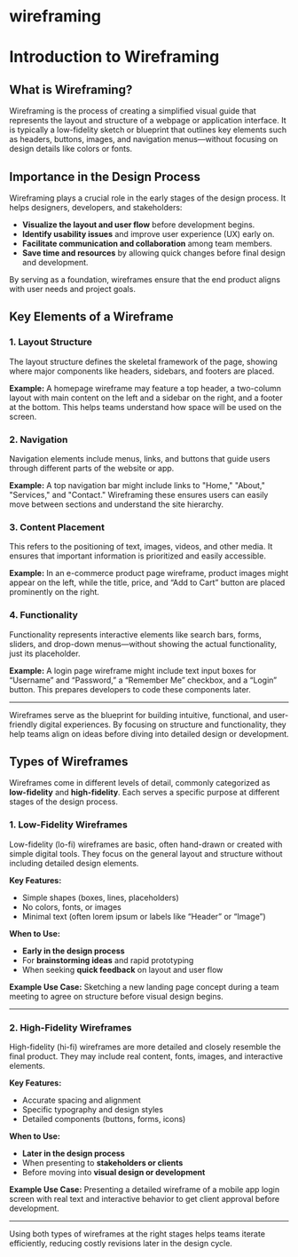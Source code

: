 # wireframing
# Introduction to Wireframing

## What is Wireframing?

Wireframing is the process of creating a simplified visual guide that represents the layout and structure of a webpage or application interface. It is typically a low-fidelity sketch or blueprint that outlines key elements such as headers, buttons, images, and navigation menus—without focusing on design details like colors or fonts.

## Importance in the Design Process

Wireframing plays a crucial role in the early stages of the design process. It helps designers, developers, and stakeholders:

- **Visualize the layout and user flow** before development begins.
- **Identify usability issues** and improve user experience (UX) early on.
- **Facilitate communication and collaboration** among team members.
- **Save time and resources** by allowing quick changes before final design and development.

By serving as a foundation, wireframes ensure that the end product aligns with user needs and project goals.
## Key Elements of a Wireframe

### 1. Layout Structure

The layout structure defines the skeletal framework of the page, showing where major components like headers, sidebars, and footers are placed.

**Example:** A homepage wireframe may feature a top header, a two-column layout with main content on the left and a sidebar on the right, and a footer at the bottom. This helps teams understand how space will be used on the screen.

### 2. Navigation

Navigation elements include menus, links, and buttons that guide users through different parts of the website or app.

**Example:** A top navigation bar might include links to "Home," "About," "Services," and "Contact." Wireframing these ensures users can easily move between sections and understand the site hierarchy.

### 3. Content Placement

This refers to the positioning of text, images, videos, and other media. It ensures that important information is prioritized and easily accessible.

**Example:** In an e-commerce product page wireframe, product images might appear on the left, while the title, price, and “Add to Cart” button are placed prominently on the right.

### 4. Functionality

Functionality represents interactive elements like search bars, forms, sliders, and drop-down menus—without showing the actual functionality, just its placeholder.

**Example:** A login page wireframe might include text input boxes for “Username” and “Password,” a “Remember Me” checkbox, and a “Login” button. This prepares developers to code these components later.

---

Wireframes serve as the blueprint for building intuitive, functional, and user-friendly digital experiences. By focusing on structure and functionality, they help teams align on ideas before diving into detailed design or development.
## Types of Wireframes

Wireframes come in different levels of detail, commonly categorized as **low-fidelity** and **high-fidelity**. Each serves a specific purpose at different stages of the design process.

### 1. Low-Fidelity Wireframes

Low-fidelity (lo-fi) wireframes are basic, often hand-drawn or created with simple digital tools. They focus on the general layout and structure without including detailed design elements.

**Key Features:**
- Simple shapes (boxes, lines, placeholders)
- No colors, fonts, or images
- Minimal text (often lorem ipsum or labels like “Header” or “Image”)

**When to Use:**
- **Early in the design process**
- For **brainstorming ideas** and rapid prototyping
- When seeking **quick feedback** on layout and user flow

**Example Use Case:** Sketching a new landing page concept during a team meeting to agree on structure before visual design begins.

---

### 2. High-Fidelity Wireframes

High-fidelity (hi-fi) wireframes are more detailed and closely resemble the final product. They may include real content, fonts, images, and interactive elements.

**Key Features:**
- Accurate spacing and alignment
- Specific typography and design styles
- Detailed components (buttons, forms, icons)

**When to Use:**
- **Later in the design process**
- When presenting to **stakeholders or clients**
- Before moving into **visual design or development**

**Example Use Case:** Presenting a detailed wireframe of a mobile app login screen with real text and interactive behavior to get client approval before development.

---

Using both types of wireframes at the right stages helps teams iterate efficiently, reducing costly revisions later in the design cycle.
